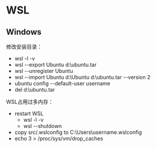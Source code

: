 # WSL

## Windows

修改安装目录：

*   wsl -l -v
*   wsl --export Ubuntu d:\ubuntu.tar
*   wsl --unregister Ubuntu
*   wsl --import Ubuntu d:\Ubuntu d:\ubuntu.tar --version 2
*   ubuntu config --default-user username
*   del d:\ubuntu.tar

WSL占用过多内存：

*   restart WSL
    *   wsl -l -v
    *   wsl --shutdown
*   copy src/.wslconfig to C:\Users\username\.wslconfig
*   echo 3 > /proc/sys/vm/drop_caches
